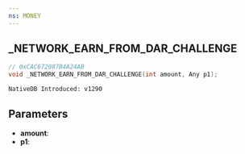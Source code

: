 ```yaml
---
ns: MONEY
---
```

## _NETWORK_EARN_FROM_DAR_CHALLENGE

```c
// 0xCAC672087B4A24AB
void _NETWORK_EARN_FROM_DAR_CHALLENGE(int amount, Any p1);
```

```
NativeDB Introduced: v1290
```

## Parameters
* **amount**:
* **p1**:
